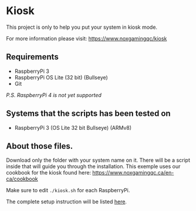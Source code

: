 # Kiosk

This project is only to help you put your system in kiosk mode.

For more information please visit: https://www.noxgamingqc/kiosk

## Requirements

- RaspberryPi 3
- RaspberryPi OS Lite (32 bit) (Bullseye)
- Git

_P.S. RaspberryPi 4 is not yet supported_

## Systems that the scripts has been tested on

- RaspberryPi 3 (OS Lite 32 bit Bullseye) (ARMv8)

## About those files.

Download only the folder with your system name on it. There will be a script inside that will guide you through the installation.
This exemple uses our cookbook for the kiosk found here:
https://www.noxgamingqc.ca/en-ca/cookbook

Make sure to edit `./kiosk.sh` for each RaspberryPi.

The complete setup instruction will be listed [here](setup.md).
